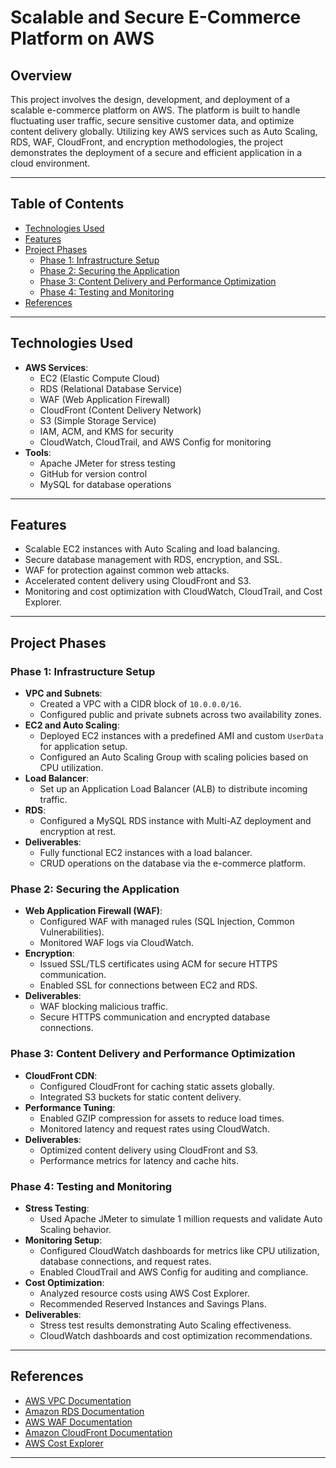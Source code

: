 # Scalable and Secure E-Commerce Platform on AWS

## Overview
This project involves the design, development, and deployment of a scalable e-commerce platform on AWS. The platform is built to handle fluctuating user traffic, secure sensitive customer data, and optimize content delivery globally. Utilizing key AWS services such as Auto Scaling, RDS, WAF, CloudFront, and encryption methodologies, the project demonstrates the deployment of a secure and efficient application in a cloud environment.

---

## Table of Contents
- [Technologies Used](#technologies-used)
- [Features](#features)
- [Project Phases](#project-phases)
  - [Phase 1: Infrastructure Setup](#phase-1-infrastructure-setup)
  - [Phase 2: Securing the Application](#phase-2-securing-the-application)
  - [Phase 3: Content Delivery and Performance Optimization](#phase-3-content-delivery-and-performance-optimization)
  - [Phase 4: Testing and Monitoring](#phase-4-testing-and-monitoring)
- [References](#references)

---

## Technologies Used
- **AWS Services**:
  - EC2 (Elastic Compute Cloud)
  - RDS (Relational Database Service)
  - WAF (Web Application Firewall)
  - CloudFront (Content Delivery Network)
  - S3 (Simple Storage Service)
  - IAM, ACM, and KMS for security
  - CloudWatch, CloudTrail, and AWS Config for monitoring
- **Tools**:
  - Apache JMeter for stress testing
  - GitHub for version control
  - MySQL for database operations

---

## Features
- Scalable EC2 instances with Auto Scaling and load balancing.
- Secure database management with RDS, encryption, and SSL.
- WAF for protection against common web attacks.
- Accelerated content delivery using CloudFront and S3.
- Monitoring and cost optimization with CloudWatch, CloudTrail, and Cost Explorer.

---

## Project Phases

### Phase 1: Infrastructure Setup
- **VPC and Subnets**:
  - Created a VPC with a CIDR block of `10.0.0.0/16`.
  - Configured public and private subnets across two availability zones.
- **EC2 and Auto Scaling**:
  - Deployed EC2 instances with a predefined AMI and custom `UserData` for application setup.
  - Configured an Auto Scaling Group with scaling policies based on CPU utilization.
- **Load Balancer**:
  - Set up an Application Load Balancer (ALB) to distribute incoming traffic.
- **RDS**:
  - Configured a MySQL RDS instance with Multi-AZ deployment and encryption at rest.
- **Deliverables**:
  - Fully functional EC2 instances with a load balancer.
  - CRUD operations on the database via the e-commerce platform.

### Phase 2: Securing the Application
- **Web Application Firewall (WAF)**:
  - Configured WAF with managed rules (SQL Injection, Common Vulnerabilities).
  - Monitored WAF logs via CloudWatch.
- **Encryption**:
  - Issued SSL/TLS certificates using ACM for secure HTTPS communication.
  - Enabled SSL for connections between EC2 and RDS.
- **Deliverables**:
  - WAF blocking malicious traffic.
  - Secure HTTPS communication and encrypted database connections.

### Phase 3: Content Delivery and Performance Optimization
- **CloudFront CDN**:
  - Configured CloudFront for caching static assets globally.
  - Integrated S3 buckets for static content delivery.
- **Performance Tuning**:
  - Enabled GZIP compression for assets to reduce load times.
  - Monitored latency and request rates using CloudWatch.
- **Deliverables**:
  - Optimized content delivery using CloudFront and S3.
  - Performance metrics for latency and cache hits.

### Phase 4: Testing and Monitoring
- **Stress Testing**:
  - Used Apache JMeter to simulate 1 million requests and validate Auto Scaling behavior.
- **Monitoring Setup**:
  - Configured CloudWatch dashboards for metrics like CPU utilization, database connections, and request rates.
  - Enabled CloudTrail and AWS Config for auditing and compliance.
- **Cost Optimization**:
  - Analyzed resource costs using AWS Cost Explorer.
  - Recommended Reserved Instances and Savings Plans.
- **Deliverables**:
  - Stress test results demonstrating Auto Scaling effectiveness.
  - CloudWatch dashboards and cost optimization recommendations.

---

## References
- [AWS VPC Documentation](https://docs.aws.amazon.com/vpc/)
- [Amazon RDS Documentation](https://docs.aws.amazon.com/rds/)
- [AWS WAF Documentation](https://docs.aws.amazon.com/waf/)
- [Amazon CloudFront Documentation](https://docs.aws.amazon.com/cloudfront/)
- [AWS Cost Explorer](https://aws.amazon.com/aws-cost-management/)

---
